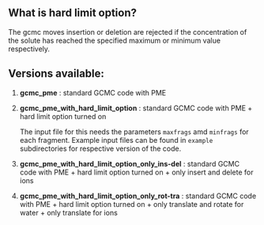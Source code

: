 ## What is hard limit option?

The gcmc moves insertion or deletion are rejected if the concentration of the solute has reached the specified maximum or minimum value respectively.

## Versions available:

1. **gcmc_pme** : standard GCMC code with PME

2. **gcmc_pme_with_hard_limit_option** : standard GCMC code with PME + hard limit option turned on

   The input file for this needs the parameters ``maxfrags`` amd ``minfrags`` for each fragment. Example input files can be found in ``example`` subdirectories for respective version of the code.

3. **gcmc_pme_with_hard_limit_option_only_ins-del** : standard GCMC code with PME + hard limit option turned on + only insert and delete for ions

4. **gcmc_pme_with_hard_limit_option_only_rot-tra** : standard GCMC code with PME + hard limit option turned on + only translate and rotate for water + only translate for ions